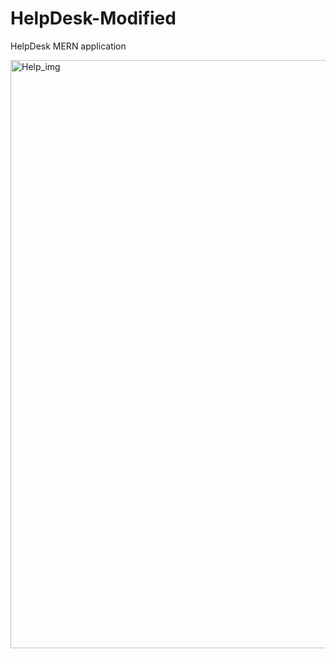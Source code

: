 # HelpDesk-Modified
HelpDesk MERN application

<img width="941" alt="Help_img" src="https://user-images.githubusercontent.com/54414848/185546891-704e95af-19ec-4898-a969-907cb81dfd82.png">
